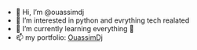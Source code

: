 - 👋 Hi, I’m @ouassimdj
- 👀 I’m interested in python and evrything tech realated 
- 🌱 I’m currently learning everything 🤣
- 📫 my portfolio: [OuassimDj](https://ouassimdj.github.io/)


<!---
ouassimdj/ouassimdj is a ✨ special ✨ repository because its `README.md` (this file) appears on your GitHub profile.
You can click the Preview link to take a look at your changes.
--->
